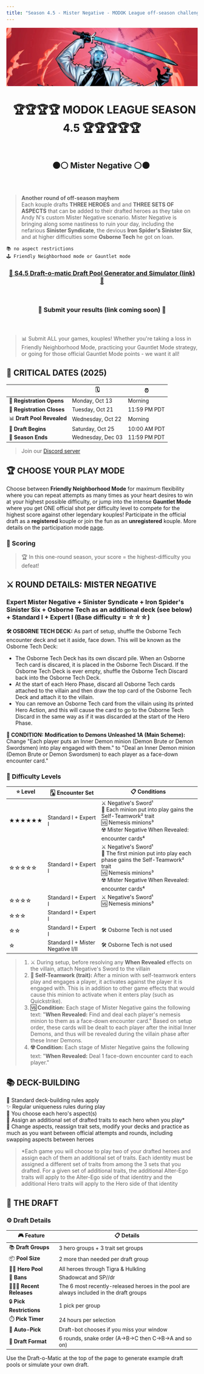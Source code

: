```yaml
---
title: "Season 4.5 - Mister Negative - MODOK League off-season challenge"
---
```


![Season 4.5 Banner](s4.5banner.png)

<div align="center"><header><h1>&nbsp;&nbsp;🏆🏆🏆🏆 MODOK LEAGUE SEASON 4.5 🏆🏆🏆🏆🏆</h1></header></div>  
 
<div align="center"><header><h2>⚫⚪ Mister Negative ⚪⚫&nbsp;</h2></header></div>

> **Another round of off-season mayhem**
> <br>Each kouple drafts **THREE HEROES** and and **THREE SETS OF ASPECTS** that can be added to their drafted heroes as they take on Andy N's custom Mister Negative scenario. Mister Negative is bringing along some nastiness to ruin your day, including the nefarious **Sinister Syndicate**, the devious **Iron Spider's Sinister Six**, and at higher difficulties some **Osborne Tech** he got on loan.
```
📚 no aspect restrictions
🕹️ Friendly Neighborhood mode or Gauntlet mode
```

<div align="center"><header><h3><a href="https://modokleague.github.io/s4.5/draft/" target = "_blank">🤖 S4.5 Draft-o-matic Draft Pool Generator and Simulator (link) 🤖</a></h3></header></div>
<div align="center"><header><h3>📝 Submit your results (link coming soon) 📝</a></h3></header></div>

> 📊 Submit ALL your games, kouples! Whether you're taking a loss in Friendly Neighborhood Mode, practicing your Gauntlet Mode strategy, or going for those official Gauntlet Mode points - we want it all!

## 📅 **CRITICAL DATES (2025)** 

|  | 🗓️ | ⏰|
|--------------|-------------|-------------|
| 📝 **Registration Opens** | Monday, Oct 13 | Morning |
| 🚫 **Registration Closes** | Tuesday, Oct 21 | 11:59 PM PDT |
| 📊 **Draft Pool Revealed** | Wednesday, Oct 22 | Morning |
| 🚦 **Draft Begins** | Saturday, Oct 25 | 10:00 AM PDT |
| 🏁 **Season Ends** | Wednesday, Dec 03 | 11:59 PM PDT |

> Join our [Discord server](https://discord.gg/6b4zBfchhA)

## 🏆 CHOOSE YOUR PLAY MODE

Choose between **Friendly Neighborhood Mode** for maximum flexibility where you can repeat attempts as many times as your heart desires to win at your highest possible difficulty, or jump into the intense **Gauntlet Mode** where you get ONE official shot per difficulty level to compete for the highest score against other legendary kouples! Participate in the official draft as a **registered** kouple or join the fun as an **unregistered** kouple. More details on the participation mode [page](https://modokleague.github.io/participation.html).

### 🎯 Scoring

> 🏆 In this one-round season, your score = the highest-difficulty you defeat! <br>


## ⚔️ **ROUND DETAILS: MISTER NEGATIVE**

### Expert Mister Negative + Sinister Syndicate + Iron Spider's Sinister Six + Osborne Tech as an additional deck (see below) + Standard I + Expert I (Base difficulty = ☆☆☆)

**🛠️ OSBORNE TECH DECK:** As part of setup, shuffle the Osborne Tech encounter deck and set it aside, face down. This will be known as the Osborne Tech Deck:
- The Osborne Tech Deck has its own discard pile. When an Osborne Tech card is discared, it is placed in the Osborne Tech Discard. If the Osborne Tech Deck is ever empty, shuffle the Osborne Tech Discard back into the Osborne Tech Deck.
- At the start of each Hero Phase, discard all Osborne Tech cards attached to the villain and then draw the top card of the Osborne Tech Deck and attach it to the villain.
- You can remove an Osborne Tech card from the villain using its printed Hero Action, and this will cause the card to go to the Osborne Tech Discard in the same way as if it was discarded at the start of the Hero Phase.

**🔄 CONDITION: Modification to Demons Unleashed 1A (Main Scheme):** Change "Each player puts an Inner Demon minion (Demon Brute or Demon Swordsmen) into play engaged with them." to "Deal an Inner Demon minion (Demon Brute or Demon Swordsmen) to each player as a face-down encounter card."

### 🏅 Difficulty Levels

| ⭐ **Level** | 🂡 **Encounter Set** | 📋 **Conditions** |
|-------------|---------------------|-----------------------------------|
| ★★★★★★ | Standard I + Expert I | ⚔️ Negative's Sword¹<br>👤 Each minion put into play gains the Self-Teamwork² trait<br>🆚 Nemesis minions³<br>☢️ Mister Negative When Revealed:  encounter cards⁴ |
| ☆☆☆☆☆ | Standard I + Expert I | ⚔️ Negative's Sword¹<br>👤 The first minion put into play each phase gains the Self-Teamwork² trait<br>🆚 Nemesis minions³<br>☢️ Mister Negative When Revealed: encounter cards⁴ |
| ☆☆☆☆ | Standard I + Expert I | ⚔️ Negative's Sword¹<br>🆚 Nemesis minions³ |
| ☆☆☆ | Standard I + Expert I |  |  |
| ☆☆ | Standard I + Expert I | 🛠️ Osborne Tech is not used |
| ☆ | Standard I + Mister Negative I/II | 🛠️ Osborne Tech is not used |

> 1. ⚔️ During setup, before resolving any **When Revealed** effects on the villain, attach Negative's Sword to the villain
> 2. **👤 Self-Teamwork (trait):** After a minion with self-teamwork enters play and engages a player, it activates against the player it is engaged with. This is in addition to other game effects that would cause this minion to activate when it enters play (such as Quickstrike).
> 3. **🆚 Condition:** Each stage of Mister Negative gains the following text: "**When Revealed:** Find and deal each player's nemesis minion to them as a face-down encounter card." Based on setup order, these cards will be dealt to each player after the initial Inner Demons, and thus will be revealed during the villain phase after these Inner Demons.
> 4. **☢️ Condition:** Each stage of Mister Negative gains the following text: "**When Revealed:** Deal 1 face-down encounter card to each player."


## 📚 **DECK-BUILDING**

📜 Standard deck-building rules apply<br>
✨ Regular uniqueness rules during play<br>
🌈 You choose each hero's aspect(s)<br>
🧬 Assign an additional set of drafted traits to each hero when you play\*<br>
🔧 Change aspects, reassign trait sets, modify your decks and practice as much as you want between official attempts and rounds, including swapping aspects between heroes

> \*Each game you will choose to play two of your drafted heroes and assign each of them an additional set of traits. Each identity must be assigned a different set of traits from among the 3 sets that you drafted. For a given set of additional traits, the additional Alter-Ego traits will apply to the Alter-Ego side of that identitry and the additional Hero traits will apply to the Hero side of that identity

## 📝 THE DRAFT

### ⚙️ Draft Details

| 🎮 **Feature** | 📋 **Details** |
|----------------|----------------|
| 📚 **Draft Groups** | 3 hero groups + 3 trait set groups |
| 📦 **Pool Size** | 2 more than needed per draft group |
| 🦸‍♂️ **Hero Pool** | All heroes through Tigra & Hulkling |
| 🚫 **Bans** | Shadowcat and SP//dr |
| 👨‍👨‍👦 **Recent Releases** | The 6 most recently-released heroes in the pool are always included in the draft groups |
| 🔒 **Pick Restrictions** | 1 pick per group |
| ⏱️ **Pick Timer** | 24 hours per selection |
| 🤖 **Auto-Pick** | Draft-bot chooses if you miss your window |
| 🐍 **Draft Format** | 6 rounds, snake order (A→B→C then C→B→A and so on) |

Use the Draft-o-Matic at the top of the page to generate example draft pools or simulate your own draft.
